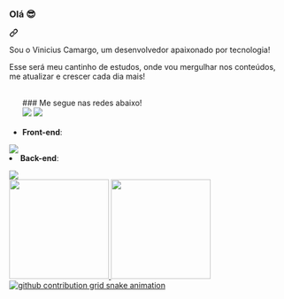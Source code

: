 </div>
<article class="markdown-body entry-content container-lg f5" itemprop="text"><div class="markdown-heading" dir="auto"><h3 class="heading-element" dir="auto">Olá 😎</h3><a id="user-content-hi-there-" class="anchor" aria-label="Permalink: Hi there 😎" href="#hi-there-"><svg class="octicon octicon-link" viewBox="0 0 16 16" version="1.1" width="16" height="16" aria-hidden="true"><path d="m7.775 3.275 1.25-1.25a3.5 3.5 0 1 1 4.95 4.95l-2.5 2.5a3.5 3.5 0 0 1-4.95 0 .751.751 0 0 1 .018-1.042.751.751 0 0 1 1.042-.018 1.998 1.998 0 0 0 2.83 0l2.5-2.5a2.002 2.002 0 0 0-2.83-2.83l-1.25 1.25a.751.751 0 0 1-1.042-.018.751.751 0 0 1-.018-1.042Zm-4.69 9.64a1.998 1.998 0 0 0 2.83 0l1.25-1.25a.751.751 0 0 1 1.042.018.751.751 0 0 1 .018 1.042l-1.25 1.25a3.5 3.5 0 1 1-4.95-4.95l2.5-2.5a3.5 3.5 0 0 1 4.95 0 .751.751 0 0 1-.018 1.042.751.751 0 0 1-1.042.018 1.998 1.998 0 0 0-2.83 0l-2.5 2.5a1.998 1.998 0 0 0 0 2.83Z"></path></svg></a></div>
<p dir="auto">Sou o Vinicius Camargo, um desenvolvedor apaixonado por tecnologia!</p>
<p dir="auto">Esse será meu cantinho de estudos, onde vou mergulhar nos conteúdos, me atualizar e crescer cada dia mais!</p>
<ul dir="auto">

<br> 
### Me segue nas redes abaixo! 
<div>   
<a href="https://instagram.com/vih963/" target="_blank"><img src="https://img.shields.io/badge/-Instagram-%23E4405F?style=for-the-badge&logo=instagram&logoColor=white" target="_blank"></a> 
<a href="https://www.linkedin.com/in/vin%C3%ADcius-anderson-camargo-0b886184/" target="_blank"><img src="https://img.shields.io/badge/-LinkedIn-%230077B5?style=for-the-badge&logo=linkedin&logoColor=white" target="_blank"></a>
</div>
<br>

<li><strong>Front-end</strong>:</li>
</ul>
</p>
<img src="https://skillicons.dev/icons?i=react,typescript,angular,html,css"><br>
<li><strong>Back-end</strong>:</li>
</ul>
</p>
<img src="https://skillicons.dev/icons?i=nodejs">


<br>
</div>
 <div>
   <a href="https://github.com/vih963">
   <img height="180em" src="https://github-readme-stats.vercel.app/api?username=vih963&show_icons=true&theme=tokyonight&include_all_commits=true&count_private=true"/>
   <img height="180em" src="https://github-readme-stats.vercel.app/api/top-langs/?username=vih963&layout=compact&langs_count=6&theme=tokyonight"/>
</div>  

<picture>
  <source media="(prefers-color-scheme: dark)" srcset="https://raw.githubusercontent.com/vih963/vih963/output/github-contribution-grid-snake-dark.svg">
  <source media="(prefers-color-scheme: light)" srcset="https://raw.githubusercontent.com/vih963/vih963/output/github-contribution-grid-snake.svg">
  <img alt="github contribution grid snake animation" src="https://raw.githubusercontent.com/vih963/vih963/output/github-contribution-grid-snake.svg">
</picture>
  
 
